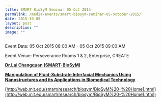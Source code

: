 ```yaml
---
title: SMART BioSyM Seminar 05 Oct 2015
permalink: /media/events/smart-biosym-seminar-05-october-2015/
date: 2015-10-05
layout: post
description: ""
image: ""
---
```


Event Date: 05 Oct 2015 08:00 AM - 05 Oct 2015 09:00 AM

Event Venue: Perseverance Rooms 1 & 2, Enterprise, CREATE

**[Dr.Lai Changquan (SMART-BioSyM)](http://web.mit.edu/smart/research/biosym/Lai%20Changquan%20Seminar.jpg)**

**[Manipulation of Fluid-Substrate Interfacial Mechanics Using Nanostructures and its Applications in Biomedical Technology](http://web.mit.edu/smart/research/biosym/Lai%20Changquan%20Seminar.jpg)**

[http://web.mit.edu/smart/research/biosym/BioSyM%20-%20Home1.html](http://web.mit.edu/smart/research/biosym/BioSyM%20-%20Home1.html)